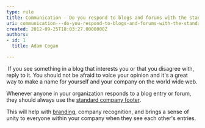 ```yaml
---
type: rule
title: Communication - Do you respond to blogs and forums with the standard footer?
uri: communication---do-you-respond-to-blogs-and-forums-with-the-standard-footer
created: 2012-09-25T18:03:27.0000000Z
authors:
- id: 1
  title: Adam Cogan

---
```


​                     If you see something in a blog that interests you or that you disagree with, reply                     to it. You should not be afraid to voice your opinion and it's a great way to make                     a name for yourself and your company on the world wide web.
 
Whenever anyone in your organization responds to a blog entry or forum,                     they should always use the [standard company footer](http&#58;//www.ssw.com.au/ssw/standards/rules/RulesToBetterBranding.aspx#EmailSignatures).

This will help with [branding](http&#58;//www.ssw.com.au/ssw/standards/rules/RulesToBetterBranding.aspx),                     company recognition, and brings a sense of unity to everyone within your company                     when they see each other's entries.
